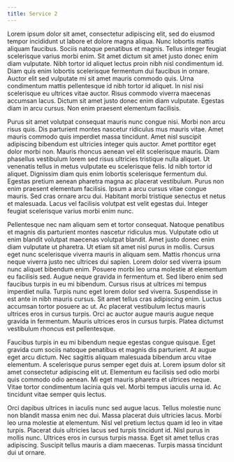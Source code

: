 ```yaml
---
title: Service 2
---
```

Lorem ipsum dolor sit amet, consectetur adipiscing elit, sed do eiusmod tempor incididunt ut labore et dolore magna aliqua. Nunc lobortis mattis aliquam faucibus. Sociis natoque penatibus et magnis. Tellus integer feugiat scelerisque varius morbi enim. Sit amet dictum sit amet justo donec enim diam vulputate. Nibh tortor id aliquet lectus proin nibh nisl condimentum id. Diam quis enim lobortis scelerisque fermentum dui faucibus in ornare. Auctor elit sed vulputate mi sit amet mauris commodo quis. Urna condimentum mattis pellentesque id nibh tortor id aliquet. In nisl nisi scelerisque eu ultrices vitae auctor. Risus commodo viverra maecenas accumsan lacus. Dictum sit amet justo donec enim diam vulputate. Egestas diam in arcu cursus. Non enim praesent elementum facilisis.

Purus sit amet volutpat consequat mauris nunc congue nisi. Morbi non arcu risus quis. Dis parturient montes nascetur ridiculus mus mauris vitae. Amet mauris commodo quis imperdiet massa tincidunt. Amet nisl suscipit adipiscing bibendum est ultricies integer quis auctor. Amet porttitor eget dolor morbi non. Mauris rhoncus aenean vel elit scelerisque mauris. Diam phasellus vestibulum lorem sed risus ultricies tristique nulla aliquet. Ut venenatis tellus in metus vulputate eu scelerisque felis. Id nibh tortor id aliquet. Dignissim diam quis enim lobortis scelerisque fermentum dui. Egestas pretium aenean pharetra magna ac placerat vestibulum. Purus non enim praesent elementum facilisis. Ipsum a arcu cursus vitae congue mauris. Sed cras ornare arcu dui. Habitant morbi tristique senectus et netus et malesuada. Lacus vel facilisis volutpat est velit egestas dui. Integer feugiat scelerisque varius morbi enim nunc.

Pellentesque nec nam aliquam sem et tortor consequat. Natoque penatibus et magnis dis parturient montes nascetur ridiculus mus. Vulputate odio ut enim blandit volutpat maecenas volutpat blandit. Amet justo donec enim diam vulputate ut pharetra. Ut etiam sit amet nisl purus in mollis. Cursus eget nunc scelerisque viverra mauris in aliquam sem. Mattis rhoncus urna neque viverra justo nec ultrices dui sapien. Lorem dolor sed viverra ipsum nunc aliquet bibendum enim. Posuere morbi leo urna molestie at elementum eu facilisis sed. Augue neque gravida in fermentum et. Sed libero enim sed faucibus turpis in eu mi bibendum. Cursus risus at ultrices mi tempus imperdiet nulla. Turpis nunc eget lorem dolor sed viverra. Suspendisse in est ante in nibh mauris cursus. Sit amet tellus cras adipiscing enim. Luctus accumsan tortor posuere ac ut. Ac placerat vestibulum lectus mauris ultrices eros in cursus turpis. Orci ac auctor augue mauris augue neque gravida in fermentum. Mauris ultrices eros in cursus turpis. Platea dictumst vestibulum rhoncus est pellentesque.

Faucibus turpis in eu mi bibendum neque egestas congue quisque. Eget gravida cum sociis natoque penatibus et magnis dis parturient. At augue eget arcu dictum. Nec sagittis aliquam malesuada bibendum arcu vitae elementum. A scelerisque purus semper eget duis at. Lorem ipsum dolor sit amet consectetur adipiscing elit ut. Elementum eu facilisis sed odio morbi quis commodo odio aenean. Mi eget mauris pharetra et ultrices neque. Vitae tortor condimentum lacinia quis vel. Morbi tempus iaculis urna id. Ac tincidunt vitae semper quis lectus.

Orci dapibus ultrices in iaculis nunc sed augue lacus. Tellus molestie nunc non blandit massa enim nec dui. Massa placerat duis ultricies lacus. Morbi leo urna molestie at elementum. Nisl vel pretium lectus quam id leo in vitae turpis. Placerat duis ultricies lacus sed turpis tincidunt id. Nisl purus in mollis nunc. Ultrices eros in cursus turpis massa. Eget sit amet tellus cras adipiscing. Suscipit tellus mauris a diam maecenas. Turpis massa tincidunt dui ut ornare.